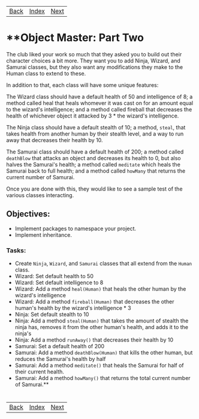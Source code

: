 <table width="100%">
    <tr>
        <td><a href="./013_Object_Master_1.md">Back</a></td>
        <td><a href="../Index.md">Index</a></td>
        <td><a href="./../003_OOP_Advance/001_Static.md">Next</a></td>
    </tr>
</table>

#

#   **Object Master: Part Two
The club liked your work so much that they asked you to build out their character choices a bit more. They want you to add Ninja, Wizard, and Samurai classes, but they also want any modifications they make to the Human class to extend to these.

In addition to that, each class will have some unique features:

The Wizard class should have a default health of 50 and intelligence of 8; a method called heal that heals whomever it was cast on for an amount equal to the wizard's intelligence; and a method called fireball that decreases the health of whichever object it attacked by 3 * the wizard's intelligence.

The Ninja class should have a default stealth of 10; a method, `steal`, that takes health from another human by their stealth level, and a way to run away that decreases their health by 10.

The Samurai class should have a default health of 200; a method called `deathBlow` that attacks an object and decreases its health to 0, but also halves the Samurai's health; a method called `meditate` which heals the Samurai back to full health; and a method called `howMany` that returns the current number of Samurai.

Once you are done with this, they would like to see a sample test of the various classes interacting.

## __Objectives:__
*   Implement packages to namespace your project.
*   Implement inheritance.

### __Tasks:__
*   Create `Ninja`, `Wizard`, and `Samurai` classes that all extend from the `Human` class.
*   Wizard: Set default health to 50
*   Wizard: Set default intelligence to 8
*   Wizard: Add a method `heal(Human)` that heals the other human by the wizard's intelligence
*   Wizard: Add a method `fireball(Human)` that decreases the other human's health by the wizard's intelligence * 3
*   Ninja: Set default stealth to 10
*   Ninja: Add a method `steal(Human)` that takes the amount of stealth the ninja has, removes it from the other human's health, and adds it to the ninja's
*   Ninja: Add a method `runAway()` that decreases their health by 10
*   Samurai: Set a default health of 200
*   Samurai: Add a method `deathBlow(Human)` that kills the other human, but reduces the Samurai's health by half
*   Samurai: Add a method `meditate()` that heals the Samurai for half of their current health.
*   Samurai: Add a method `howMany()` that returns the total current number of Samurai.**

#

[]()
<table width="100%">
    <tr>
        <td><a href="./013_Object_Master_1.md">Back</a></td>
        <td><a href="../Index.md">Index</a></td>
        <td><a href="./../003_OOP_Advance/001_Static.md">Next</a></td>
    </tr>
</table>
